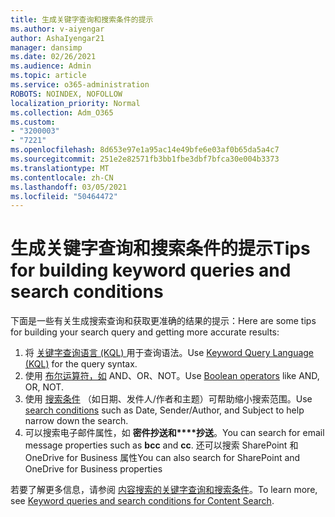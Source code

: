 ```yaml
---
title: 生成关键字查询和搜索条件的提示
ms.author: v-aiyengar
author: AshaIyengar21
manager: dansimp
ms.date: 02/26/2021
ms.audience: Admin
ms.topic: article
ms.service: o365-administration
ROBOTS: NOINDEX, NOFOLLOW
localization_priority: Normal
ms.collection: Adm_O365
ms.custom:
- "3200003"
- "7221"
ms.openlocfilehash: 8d653e97e1a95ac14e49bfe6e03af0b65da5a4c7
ms.sourcegitcommit: 251e2e82571fb3bb1fbe3dbf7bfca30e004b3373
ms.translationtype: MT
ms.contentlocale: zh-CN
ms.lasthandoff: 03/05/2021
ms.locfileid: "50464472"
---
```

# <a name="tips-for-building-keyword-queries-and-search-conditions"></a><span data-ttu-id="0850e-102">生成关键字查询和搜索条件的提示</span><span class="sxs-lookup"><span data-stu-id="0850e-102">Tips for building keyword queries and search conditions</span></span>

<span data-ttu-id="0850e-103">下面是一些有关生成搜索查询和获取更准确的结果的提示：</span><span class="sxs-lookup"><span data-stu-id="0850e-103">Here are some tips for building your search query and getting more accurate results:</span></span>

1. <span data-ttu-id="0850e-104">将 [关键字查询语言 (KQL) ](https://go.microsoft.com/fwlink/?linkid=2101591) 用于查询语法。</span><span class="sxs-lookup"><span data-stu-id="0850e-104">Use [Keyword Query Language (KQL)](https://go.microsoft.com/fwlink/?linkid=2101591) for the query syntax.</span></span>
1. <span data-ttu-id="0850e-105">使用 [布尔运算符，如](https://go.microsoft.com/fwlink/?linkid=2101592) AND、OR、NOT。</span><span class="sxs-lookup"><span data-stu-id="0850e-105">Use [Boolean operators](https://go.microsoft.com/fwlink/?linkid=2101592) like AND, OR, NOT.</span></span>
1. <span data-ttu-id="0850e-106">使用 [搜索条件](https://go.microsoft.com/fwlink/?linkid=2102410) （如日期、发件人/作者和主题）可帮助缩小搜索范围。</span><span class="sxs-lookup"><span data-stu-id="0850e-106">Use [search conditions](https://go.microsoft.com/fwlink/?linkid=2102410) such as Date, Sender/Author, and Subject to help narrow down the search.</span></span>
1. <span data-ttu-id="0850e-107">可以搜索电子邮件属性，如 **密件抄送和\*\*\*\*抄送**。</span><span class="sxs-lookup"><span data-stu-id="0850e-107">You can search for email message properties such as **bcc** and **cc**.</span></span> <span data-ttu-id="0850e-108">还可以搜索 SharePoint 和 OneDrive for Business 属性</span><span class="sxs-lookup"><span data-stu-id="0850e-108">You can also search for SharePoint and OneDrive for Business properties</span></span>

<span data-ttu-id="0850e-109">若要了解更多信息，请参阅 [内容搜索的关键字查询和搜索条件](https://go.microsoft.com/fwlink/?linkid=2102411)。</span><span class="sxs-lookup"><span data-stu-id="0850e-109">To learn more, see [Keyword queries and search conditions for Content Search](https://go.microsoft.com/fwlink/?linkid=2102411).</span></span>
